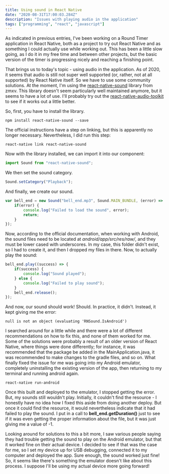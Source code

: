 ```yaml
---
title: Using sound in React Native
date: "2020-08-31T17:00:03.284Z"
description: "Issues with playing audio in the application"
tags: ["programming", "react", "javascript"]
---
```


As indicated in previous entries, I've been working on a Round Timer application
in React Native, both as a project to try out React Native and as something I could
actually use while working out.  This has been a little slow going, as I do it in
my free time and between other projects, but the basic version of the timer is
progressing nicely and reaching a finishing point.

That brings us to today's topic - using audio in the application.  As of 2020, it
seems that audio is still not super well supported (or, rather, not at all supported)
by React Native itself.  So we have to use some community solutions.  At the moment,
I'm using the [react-native-sound](https://github.com/zmxv/react-native-sound/) library from zmxv.
This library doesn't seem particularly well maintained anymore, but it seems to have
a lot of use.  I'll probably try out the [react-native-audio-toolkit](https://github.com/react-native-community/react-native-audio-toolkit) to see if it works out a little better.

So, first, you have to install the library.

```
npm install react-native-sound --save
```

The official instructions have a step on linking, but this is apparently no longer
necessary.  Nevertheless, I did run this step:

```
react-native link react-native-sound
```

Now with the library installed, we can import it into our component:

```javascript
import Sound from "react-native-sound";
```

We then set the sound category.

```javascript
Sound.setCategory("Playback");
```

And finally, we create our sound.

```javascript
var bell_end = new Sound("bell_end.mp3", Sound.MAIN_BUNDLE, (error) => {
    if(error) {
        console.log("Failed to load the sound", error);
        return;
    }
});
```

Now, according to the official documentation, when working with Android, the sound
files need to be located at _android/app/src/res/raw/_, and they must be lower
cased with underscores.  In my case, this folder didn't exist, so I had to create
it, and then I dropped my files in there.  Now, to actually play the sound:

```javascript
bell_end.play((success) => {
    if(success) {
        console.log("Sound played");
    } else {
        console.log("Failed to play sound");
    }
    bell_end.release();
});
```

And now, our sound should work!  Should.  In practice, it didn't.  Instead,
 it kept giving me the error:

```
null is not an object (evaluating 'RNSound.IsAndroid')
```

I searched around for a little while and there were a lot of different recommendations
on how to fix this, and none of them worked for me.  Some of the solutions were
probably a result of an older version of React Native, where things were done
differently; for instance, it was recommended that the package be added in the
MainApplication.java, it was recommended to make changes to the gradle files, and so
on.  What finally fixed the issue for me was going into my Android emulator,
completely uninstalling the existing version of the app, then returning to my
terminal and running android again.

```
react-native run-android
```

Once this built and deployed to the emulator, I stopped getting the error.
But, my sounds still wouldn't play.  Initially, it couldn't find the resource - I
honestly have no idea how I fixed this aside from doing another deploy.  But once
it could find the resource, it would nevertheless indicate that it had failed to
play the sound.  I put in a call to **bell_end.getDuration()** just to see if it
was even getting the proper information about the file, but it was just giving me
a value of -1.

Looking around for solutions to this a bit more, I saw various people saying they
had trouble getting the sound to play on the Android emulator, but that it
worked fine on their actual device.  I decided to see if that was the case for me,
so I set my device up for USB debugging, connected it to my computer and deployed
the app.  Sure enough, the sound worked just fine!  So, it seems like there's
something the emulator doesn't like about this process.  I suppose I'll be using
my actual device more going forward!